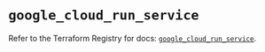 # `google_cloud_run_service`

Refer to the Terraform Registry for docs: [`google_cloud_run_service`](https://registry.terraform.io/providers/hashicorp/google/6.23.0/docs/resources/cloud_run_service).
